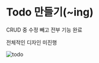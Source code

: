 # Todo 만들기(~ing)

CRUD 중 수정 빼고 전부 기능 완료

전체적인 디자인 미진행

![todo](https://user-images.githubusercontent.com/107905739/196414069-167da123-d728-4cb0-96d4-3d447fb82ad4.gif)
